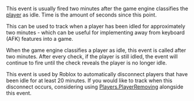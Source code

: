 This event is usually fired two minutes after the game engine classifies the [player](https://developer.roblox.com/en-us/api-reference/class/Player) as idle. Time is the amount of seconds since this point.

This can be used to track when a player has been idled for approximately two minutes - which can be useful for implementing away from keyboard (AFK) features into a game.

When the game engine classifies a player as idle, this event is called after two minutes. After every check, if the player is still idled, the event will continue to fire until the check reveals the player is no longer idle.

This event is used by Roblox to automatically disconnect players that have been idle for at least 20 minutes. If you would like to track when this disconnect occurs, considering using [Players.PlayerRemoving](https://developer.roblox.com/en-us/api-reference/event/Players/PlayerRemoving) alongside this event.